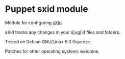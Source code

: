 # Puppet sxid module

Module for configuring [sXid](http://linukz.org/sxid.shtml)

sXid tracks any changes in your s[ug]id files and folders.

Tested on Debian GNU/Linux 6.0 Squeeze.

Patches for other operating systems welcome.